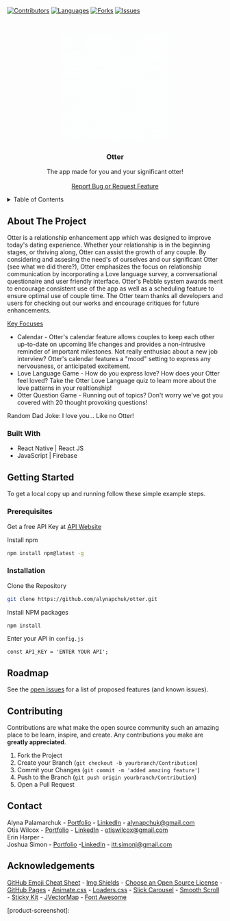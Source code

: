 [![Contributors][contributors-shield]][contributors-url]
[![Languages][languages-shield]][languages-url]
[![Forks][forks-shield]][forks-url]
[![Issues][issues-shield]][issues-url]


<!-- PROJECT LOGO & HEADER -->
<br />
<p align="center">
  <a href="#">
    <img src="assets/intro.gif" alt="Logo" width="50%">
  </a>

  <h3 align="center">Otter</h3>

  <p align="center">
    The app made for you and your significant otter! 
    <br />
    <br />
    <a href="https://github.com/alynapchuk/otter/issues">Report Bug or Request Feature</a>
  </p>
</p>



<!-- TABLE OF CONTENTS -->
<details>
  <summary>Table of Contents</summary>
  <ol>
    <li>
      <a href="#about-the-project">About The Project</a>
      <ul>
        <li><a href="#built-with">Built With</a></li>
      </ul>
    </li>
    <li>
      <a href="#getting-started">Getting Started</a>
      <ul>
        <li><a href="#prerequisites">Prerequisites</a></li>
        <li><a href="#installation">Installation</a></li>
      </ul>
    </li>
    <li><a href="#roadmap">Roadmap</a></li>
    <li><a href="#contributing">Contributing</a></li>
    <li><a href="#contact">Contact</a></li>
    <li><a href="#acknowledgements">Acknowledgements</a></li>
  </ol>
</details>



<!-- ABOUT THE PROJECT -->
## About The Project

Otter is a relationship enhancement app which was designed to improve today's dating experience. Whether your relationship is in the beginning stages, or thriving along, Otter can assist the growth of any couple. By considering and assesing the need's of ourselves and our significant Otter (see what we did there?), Otter emphasizes the focus on relationship communication by incorporating a Love language survey, a conversational questionaire and user friendly interface. Otter's Pebble system awards merit to encourage consistent use of the app as well as a scheduling feature to ensure optimal use of couple time. The Otter team thanks all developers and users for checking out our works and encourage critiques for future enhancements. 

<u>Key Focuses</u>
* Calendar - Otter's calendar feature allows couples to keep each other up-to-date on upcoming life changes and provides a non-intrusive reminder of important milestones. Not really enthusiac about a new job interview? Otter's calendar features a "mood" setting to express any nervousness, or anticipated excitement.
* Love Language Game - How do you express love? How does your Otter feel loved? Take the Otter Love Language quiz to learn more about the love patterns in your realtionship!
* Otter Question Game -  Running out of topics? Don't worry we've got you covered with 20 thought provoking questions!

Random Dad Joke: I love you... Like no Otter!

### Built With

* React Native | React JS
* JavaScript | Firebase



<!-- GETTING STARTED -->
## Getting Started

To get a local copy up and running follow these simple example steps.

### Prerequisites

Get a free API Key at [API Website](#)

Install npm

  ```sh
  npm install npm@latest -g
  ```

### Installation

Clone the Repository

   ```sh
   git clone https://github.com/alynapchuk/otter.git
   ```
   
Install NPM packages

   ```sh
   npm install
   ```
   
Enter your API in `config.js`

   ```JS
   const API_KEY = 'ENTER YOUR API';
   ```


<!-- ROADMAP -->
## Roadmap

See the [open issues](https://github.com/alynapchuk/otter/issues) for a list of proposed features (and known issues).



<!-- CONTRIBUTING -->
## Contributing

Contributions are what make the open source community such an amazing place to be learn, inspire, and create. Any contributions you make are **greatly appreciated**.

1. Fork the Project
2. Create your Branch (`git checkout -b yourbranch/Contribution`)
3. Commit your Changes (`git commit -m 'added amazing feature'`)
4. Push to the Branch (`git push origin yourbranch/Contribution`)
5. Open a Pull Request



<!-- CONTACT -->
## Contact
Alyna Palamarchuk - [Portfolio](https://alynapchuk.com) - [LinkedIn](https://www.linkedin.com/in/alynapchuk/) - alynapchuk@gmail.com <br />
Otis Wilcox - [Portfolio](https://otis.codes) - [LinkedIn](https://www.linkedin.com/in/otiswilcox/) - otiswilcox@gmail.com <br />
Erin Harper - <br />
Joshua Simon - [Portfolio](http://www.simonj.network) -[LinkedIn](https://www.linkedin.com/in/joshua-simon-2000b3185/) - itt.simonj@gmail.com <br/>

<!-- ACKNOWLEDGEMENTS -->
## Acknowledgements
[GitHub Emoji Cheat Sheet](https://www.webpagefx.com/tools/emoji-cheat-sheet) - [Img Shields](https://shields.io) - [Choose an Open Source License](https://choosealicense.com) - [GitHub Pages](https://pages.github.com) - [Animate.css](https://daneden.github.io/animate.css) - [Loaders.css](https://connoratherton.com/loaders) - [Slick Carousel](https://kenwheeler.github.io/slick) - [Smooth Scroll](https://github.com/cferdinandi/smooth-scroll) - [Sticky Kit](http://leafo.net/sticky-kit) - [JVectorMap](http://jvectormap.com) - [Font Awesome](https://fontawesome.com)





<!-- MARKDOWN LINKS & IMAGES -->
[contributors-shield]: https://img.shields.io/github/contributors/alynapchuk/otter?color=219ebc&style=for-the-badge
[contributors-url]: https://github.com/alynapchuk/otter/graphs/contributors

[languages-shield]: https://img.shields.io/github/languages/count/alynapchuk/otter?color=90ab60&style=for-the-badge
[languages-url]: #

[forks-shield]: https://img.shields.io/github/forks/alynapchuk/otter?color=f5af00&style=for-the-badge
[forks-url]: #

[issues-shield]: https://img.shields.io/bitbucket/issues-raw/alynapchuk/otter?style=for-the-badge
[issues-url]: #

[linkedin-shield]: https://img.shields.io/badge/-LinkedIn-black.svg?style=for-the-badge&logo=linkedin&colorB=555
[linkedin-url]: https://www.linkedin.com/in/alynapchuk/

[product-screenshot]: 
